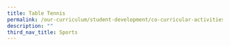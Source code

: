 ```yaml
---
title: Table Tennis
permalink: /our-curriculum/student-development/co-curricular-activities/sports-games/table-tennis/
description: ""
third_nav_title: Sports
---
```

